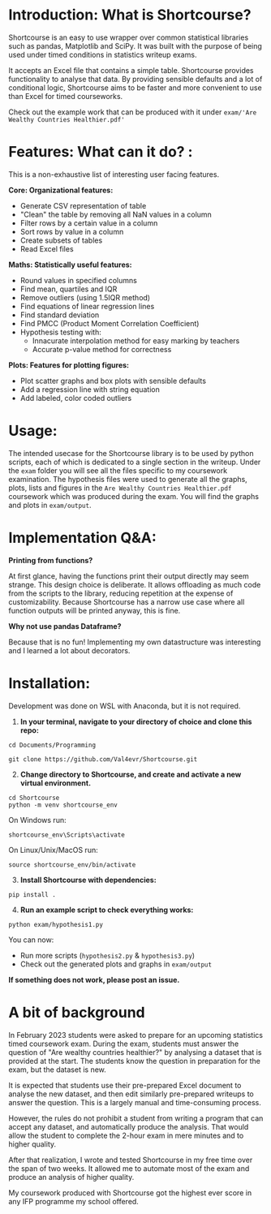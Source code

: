 # Introduction: What is Shortcourse?

Shortcourse is an easy to use wrapper over common statistical libraries such as pandas, Matplotlib and SciPy. It was built with the purpose of being used under timed conditions in statistics writeup exams. 

It accepts an Excel file that contains a simple table. Shortcourse provides functionality to analyse that data. By providing sensible defaults and a lot of conditional logic, Shortcourse aims to be faster and more convenient to use than Excel for timed courseworks. 

Check out the example work that can be produced with it under `exam/'Are Wealthy Countries Healthier.pdf'`

# Features: What can it do? :

This is a non-exhaustive list of interesting user facing features.

**Core: Organizational features:**
- Generate CSV representation of table
- "Clean" the table by removing all NaN values in a column
- Filter rows by a certain value in a column
- Sort rows by value in a column
- Create subsets of tables
- Read Excel files 

**Maths: Statistically useful features:**
- Round values in specified columns
- Find mean, quartiles and IQR
- Remove outliers (using 1.5IQR method)
- Find equations of linear regression lines
- Find standard deviation
- Find PMCC (Product Moment Correlation Coefficient)
- Hypothesis testing with:
    - Innacurate interpolation method for easy marking by teachers
    - Accurate p-value method for correctness

**Plots: Features for plotting figures:**
- Plot scatter graphs and box plots with sensible defaults
- Add a regression line with string equation
- Add labeled, color coded  outliers

# Usage:
The intended usecase for the Shortcourse library is to be used by python scripts, each of which is dedicated to a single section in the writeup. Under the `exam` folder you will see all the files specific to my coursework examination. The hypothesis files were used to generate all the graphs, plots, lists and figures in the `Are Wealthy Countries Healthier.pdf` coursework which was produced during the exam. You will find the graphs and plots in `exam/output`.

# Implementation Q&A:

**Printing from functions?**

At first glance, having the functions print their output directly may seem strange. This design choice is deliberate. It allows offloading as much code from the scripts to the library, reducing repetition at the expense of customizability. Because Shortcourse has a narrow use case where all function outputs will be printed anyway, this is fine.

**Why not use pandas Dataframe?**

Because that is no fun! Implementing my own datastructure was interesting and I learned a lot about decorators. 

# Installation: 

Development was done on WSL with Anaconda, but it is not required.


1. **In your terminal, navigate to your directory of choice and clone this repo:**
```
cd Documents/Programming

git clone https://github.com/Val4evr/Shortcourse.git
```

2. **Change directory to Shortcourse, and create and activate a new virtual environment.**
```
cd Shortcourse
python -m venv shortcourse_env
```
On Windows run:
```
shortcourse_env\Scripts\activate 
```
On Linux/Unix/MacOS run:
```
source shortcourse_env/bin/activate
```

3. **Install Shortcourse with dependencies:**
```
pip install .
```

4. **Run an example script to check everything works:**
```
python exam/hypothesis1.py
```

You can now:
- Run more scripts (`hypothesis2.py` & `hypothesis3.py`)
- Check out the generated plots and graphs in `exam/output`

**If something does not work, please post an issue.**

# A bit of background

In February 2023 students were asked to prepare for an upcoming statistics timed coursework exam. During the exam, students must answer the question of "Are wealthy countries healthier?" by analysing a dataset that is provided at the start. The students know the question in preparation for the exam, but the dataset is new. 

It is expected that students use their pre-prepared Excel document to analyse the new dataset, and then edit similarly pre-prepared writeups to answer the question. This is a largely manual and time-consuming process. 

However, the rules do not prohibit a student from writing a program that can accept any dataset, and automatically produce the analysis. That would allow the student to complete the 2-hour exam in mere minutes and to higher quality.

After that realization, I wrote and tested Shortcourse in my free time over the span of two weeks. It allowed me to automate most of the exam and produce an analysis of higher quality. 

My coursework produced with Shortcourse got the highest ever score in any IFP programme my school offered.
